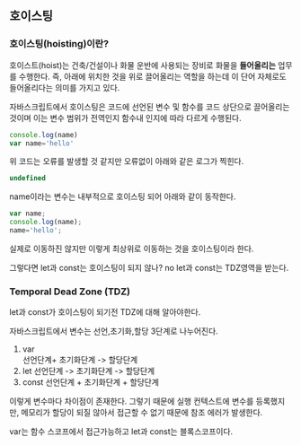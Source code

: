 ## 호이스팅


### 호이스팅(hoisting)이란?

호이스트(hoist)는 건축/건설이나 화물 운반에 사용되는 장비로 화물을 **들어올리는** 업무를 수행한다.
즉, 아래에 위치한 것을 위로 끌어올리는 역할을 하는데 이 단어 자체로도 들어올리다는 의미를 가지고 있다.

자바스크립트에서 호이스팅은 코드에 선언된 변수 및 함수를 코드 상단으로 끌어올리는 것이며 이는 변수 범위가 전역인지 함수내 인지에 따라 다르게 수행된다.

```javascript
console.log(name)
var name='hello'
```
위 코드는 오류를 발생할 것 같지만 오류없이 아래와 같은 로그가 찍힌다.

```javascript
undefined
```

name이라는 변수는 내부적으로 호이스팅 되어 아래와 같이 동작한다.

```javascript
var name;
console.log(name);
name='hello';
```

실제로 이동하진 않지만 이렇게 최상위로 이동하는 것을 호이스팅이라 한다.

그렇다면 let과 const는 호이스팅이 되지 않나? no
let과 const는 TDZ영역을 받는다.

### Temporal Dead Zone (TDZ)

let과 const가 호이스팅이 되기전 TDZ에 대해 알아야한다.

자바스크립트에서 변수는 선언,초기화,할당 3단계로 나누어진다.

1. var   
선언단계+ 초기화단계 -> 할당단계
2. let
선언단계 -> 초기화단계 -> 할당단계
3. const
선언단계 + 초기화단계 + 할당단계   

이렇게 변수마다 차이점이 존재한다.
그렇기 때문에 실행 컨텍스트에 변수를 등록했지만, 메모리가 할당이 되질 않아서 접근할 수 없기 때문에 참조 에러가 발생한다.

var는 함수 스코프에서 접근가능하고 let과 const는 블록스코프이다.



